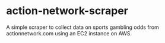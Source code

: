 # action-network-scraper
A simple scraper to collect data on sports gambling odds from actionnetwork.com using an EC2 instance on AWS.
~~~~~~~~~~~~~~~~~~~~~~~~~~~~~~~~~~~~~~~~~~~~~~~~~~~~~~~~~~~~~~~~~~~~~~~~~~~~~~~~~~~~~~~~~~~~~~~~~~~~~~~~~~~~~

